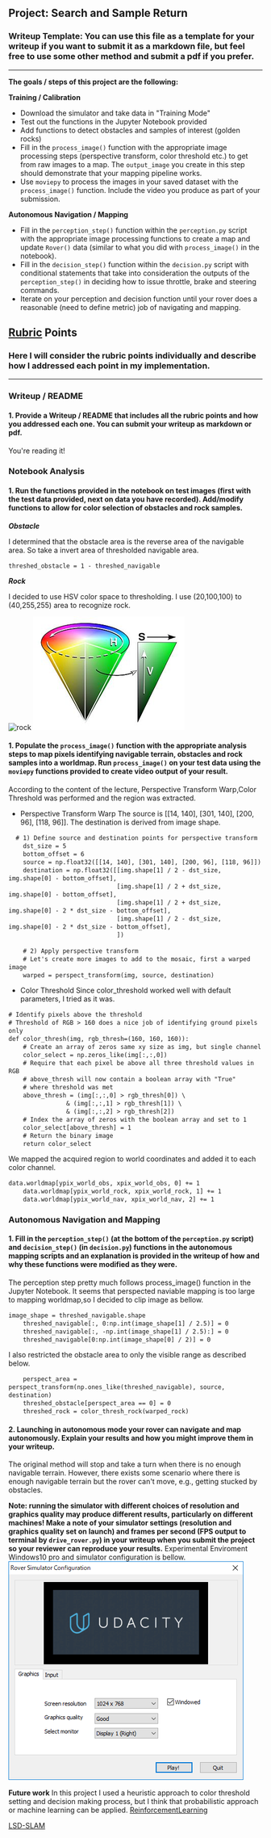 ## Project: Search and Sample Return
### Writeup Template: You can use this file as a template for your writeup if you want to submit it as a markdown file, but feel free to use some other method and submit a pdf if you prefer.

---


**The goals / steps of this project are the following:**  

**Training / Calibration**  

* Download the simulator and take data in "Training Mode"
* Test out the functions in the Jupyter Notebook provided
* Add functions to detect obstacles and samples of interest (golden rocks)
* Fill in the `process_image()` function with the appropriate image processing steps (perspective transform, color threshold etc.) to get from raw images to a map.  The `output_image` you create in this step should demonstrate that your mapping pipeline works.
* Use `moviepy` to process the images in your saved dataset with the `process_image()` function.  Include the video you produce as part of your submission.

**Autonomous Navigation / Mapping**

* Fill in the `perception_step()` function within the `perception.py` script with the appropriate image processing functions to create a map and update `Rover()` data (similar to what you did with `process_image()` in the notebook). 
* Fill in the `decision_step()` function within the `decision.py` script with conditional statements that take into consideration the outputs of the `perception_step()` in deciding how to issue throttle, brake and steering commands. 
* Iterate on your perception and decision function until your rover does a reasonable (need to define metric) job of navigating and mapping.  

[//]: # (Image References)

[image1]: ./misc/rover_image.jpg
[image2]: ./calibration_images/example_grid1.jpg
[image3]: ./calibration_images/example_rock1.jpg 

## [Rubric](https://review.udacity.com/#!/rubrics/916/view) Points
### Here I will consider the rubric points individually and describe how I addressed each point in my implementation.  

---
### Writeup / README

#### 1. Provide a Writeup / README that includes all the rubric points and how you addressed each one.  You can submit your writeup as markdown or pdf.  

You're reading it!

### Notebook Analysis
#### 1. Run the functions provided in the notebook on test images (first with the test data provided, next on data you have recorded). Add/modify functions to allow for color selection of obstacles and rock samples.

***Obstacle***

I determined that the obstacle area is the reverse area of the navigable area.
So take a invert area of thresholded navigable area.

```
threshed_obstacle = 1 - threshed_navigable
```

***Rock***

I decided to use HSV color space to thresholding.
I use (20,100,100) to (40,255,255) area to recognize rock.

![rock](./calibration_images/example_rock2.jpg)
![hsv](./misc/300px-HSV_cone.jpg)


#### 1. Populate the `process_image()` function with the appropriate analysis steps to map pixels identifying navigable terrain, obstacles and rock samples into a worldmap.  Run `process_image()` on your test data using the `moviepy` functions provided to create video output of your result. 

According to the content of the lecture, Perspective Transform Warp,Color Threshold was performed and the region was extracted.
* Perspective Transform Warp
The source is [[14, 140], [301, 140], [200, 96], [118, 96]].
The destination is derived from image shape.
```
  # 1) Define source and destination points for perspective transform
    dst_size = 5
    bottom_offset = 6
    source = np.float32([[14, 140], [301, 140], [200, 96], [118, 96]])
    destination = np.float32([[img.shape[1] / 2 - dst_size, img.shape[0] - bottom_offset],
                              [img.shape[1] / 2 + dst_size, img.shape[0] - bottom_offset],
                              [img.shape[1] / 2 + dst_size, img.shape[0] - 2 * dst_size - bottom_offset],
                              [img.shape[1] / 2 - dst_size, img.shape[0] - 2 * dst_size - bottom_offset],
                              ])
    
    # 2) Apply perspective transform
    # Let's create more images to add to the mosaic, first a warped image
    warped = perspect_transform(img, source, destination)
```
* Color Threshold
Since color_threshold worked well with default parameters, I tried as it was.
```
# Identify pixels above the threshold
# Threshold of RGB > 160 does a nice job of identifying ground pixels only
def color_thresh(img, rgb_thresh=(160, 160, 160)):
    # Create an array of zeros same xy size as img, but single channel
    color_select = np.zeros_like(img[:,:,0])
    # Require that each pixel be above all three threshold values in RGB
    # above_thresh will now contain a boolean array with "True"
    # where threshold was met
    above_thresh = (img[:,:,0] > rgb_thresh[0]) \
                & (img[:,:,1] > rgb_thresh[1]) \
                & (img[:,:,2] > rgb_thresh[2])
    # Index the array of zeros with the boolean array and set to 1
    color_select[above_thresh] = 1
    # Return the binary image
    return color_select
```

We mapped the acquired region to world coordinates and added it to each color channel.

```
data.worldmap[ypix_world_obs, xpix_world_obs, 0] += 1
    data.worldmap[ypix_world_rock, xpix_world_rock, 1] += 1
    data.worldmap[ypix_world_nav, xpix_world_nav, 2] += 1
```

### Autonomous Navigation and Mapping

#### 1. Fill in the `perception_step()` (at the bottom of the `perception.py` script) and `decision_step()` (in `decision.py`) functions in the autonomous mapping scripts and an explanation is provided in the writeup of how and why these functions were modified as they were.

The perception step pretty much follows process_image() function in the Jupyter Notebook.
It seems that perspected naviable mapping is too large to mapping worldmap,so I decided to clip image as bellow.
```
image_shape = threshed_navigable.shape
    threshed_navigable[:, 0:np.int(image_shape[1] / 2.5)] = 0
    threshed_navigable[:, -np.int(image_shape[1] / 2.5):] = 0
    threshed_navigable[0:np.int(image_shape[0] / 2)] = 0
``` 
I also restricted the obstacle area to only the visible range as described below.
```
    perspect_area = perspect_transform(np.ones_like(threshed_navigable), source, destination)
    threshed_obstacle[perspect_area == 0] = 0
    threshed_rock = color_thresh_rock(warped_rock)
```

#### 2. Launching in autonomous mode your rover can navigate and map autonomously.  Explain your results and how you might improve them in your writeup.  

The original method will stop and take a turn when there is no enough navigable terrain. However, there exists some scenario where there is enough navigable terrain but the rover can't move, e.g., getting stucked by obstacles.

**Note: running the simulator with different choices of resolution and graphics quality may produce different results, particularly on different machines!  Make a note of your simulator settings (resolution and graphics quality set on launch) and frames per second (FPS output to terminal by `drive_rover.py`) in your writeup when you submit the project so your reviewer can reproduce your results.**
Experimental Enviroment
Windows10 pro and simulator configuration is bellow.
![settings](./misc/settings.png)

**Future work**
In this project I used a heuristic approach to color threshold setting and decision making process, but I think that probabilistic approach or machine learning can be applied.
[ReinforcementLearning](https://www.udacity.com/course/reinforcement-learning--ud600)

[LSD-SLAM](https://vision.in.tum.de/research/vslam/lsdslam?redirect=1)

